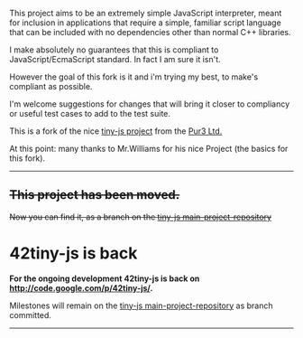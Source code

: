 This project aims to be an extremely simple JavaScript interpreter, meant for inclusion in applications that require a simple, familiar script language that can be included with no dependencies other than normal C++ libraries.

I make absolutely no guarantees that this is compliant to JavaScript/EcmaScript standard. In fact I am sure it isn't.

However the goal of this fork is it and i'm trying my best, to make's compliant as possible.

I'm welcome suggestions for changes that will bring it closer to compliancy or useful test cases to add to the test suite.

This is a fork of the nice [tiny-js project](http://code.google.com/p/tiny-js/)  from the [Pur3 Ltd.](http://www.pur3.co.uk/)

At this point: many thanks to Mr.Williams for his nice Project (the basics for this fork).

---

## ~~This project has been moved.~~ ##
~~Now you can find it, as a branch on the [tiny-js main-project-repository](http://code.google.com/p/tiny-js/)~~

# 42tiny-js is back #

**For the ongoing development 42tiny-js is back on http://code.google.com/p/42tiny-js/.**

Milestones will remain on the [tiny-js main-project-repository](http://code.google.com/p/tiny-js/) as branch committed.


---
